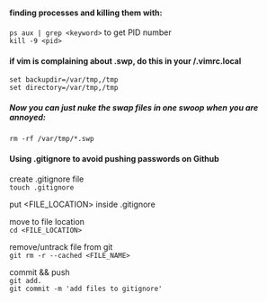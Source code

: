 #### finding processes and killing them with:
```ps aux | grep <keyword>``` to get PID number<br>
```kill -9 <pid>```

#### if vim is complaining about .swp, do this in your /.vimrc.local
```set backupdir=/var/tmp,/tmp```<br>
```set directory=/var/tmp,/tmp```
##### Now you can just nuke the swap files in one swoop when you are annoyed:
```rm -rf /var/tmp/*.swp```

#### Using .gitignore to avoid pushing passwords on Github
create .gitignore file<br>
    ```touch .gitignore```

put <FILE_LOCATION> inside .gitignore <br>

move to file location <br>
`cd <FILE_LOCATION>` <br>

remove/untrack file from git<br>
    ```git rm -r --cached <FILE_NAME>```<br>

commit && push<br>
    ```git add.```<br>
    ```git commit -m 'add files to gitignore'```
